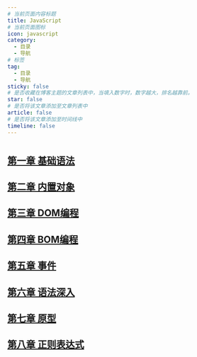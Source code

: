 ```yaml
---
# 当前页面内容标题
title: JavaScript
# 当前页面图标
icon: javascript
category:
  - 目录
  - 导航
# 标签
tag:
  - 目录
  - 导航
sticky: false
# 是否收藏在博客主题的文章列表中，当填入数字时，数字越大，排名越靠前。
star: false
# 是否将该文章添加至文章列表中
article: false
# 是否将该文章添加至时间线中
timeline: false
---
```


#

## [第一章 基础语法](./js基础语法.html)

## [第二章 内置对象](./内置对象.html)

## [第三章 DOM编程](./dom编程.html)

## [第四章 BOM编程](./bom编程.html)

## [第五章 事件](./事件.html)

## [第六章 语法深入](./语法深入.html)

## [第七章 原型](./原型.html)

## [第八章 正则表达式](./正则表达式.html)
